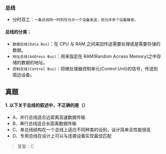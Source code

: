 ### 总线

- 分时双工：`一条总线同一时刻仅允许一个设备发送，但允许多个设备接收。`

#### 总线的分类：

- `数据总线(Data Bus)`：在 CPU 与 RAM 之间来回传送需要处理或是需要存储的数据。
- `地址总线(Address Bus)`：用来指定在 RAM(Random Access Memory)之中存储的数据的地址。
- `控制总线(Control Bus)`：将微处理器控制单元(Control Unit)的信号，传送到周边设备。

## 真题

#### 1. 以下关于总线的叙述中，不正确的是（）

- A、并行总线适合近距离高速数据传输
- B、串行总线适合长距离数据传输
- C、单总线结构在一个总线上适应不同种类的设别，设计简单且性能很高
- D、专用总线在设计上可以与连接设备实现最佳匹配

> 答案：C
